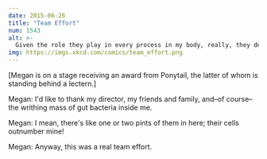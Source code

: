 ```yaml
---
date: 2015-06-26
title: "Team Effort"
num: 1543
alt: >-
  Given the role they play in every process in my body, really, they deserve this award more than me. Just gotta figure out how to give it to them. Maybe I can cut it into pieces to make it easier to swallow...
img: https://imgs.xkcd.com/comics/team_effort.png
---
```

[Megan is on a stage receiving an award from Ponytail, the latter of whom is standing behind a lectern.]

Megan: I'd like to thank my director, my friends and family, and–of course–the writhing mass of gut bacteria inside me.

Megan: I mean, there's like one or two pints of them in here; their cells outnumber mine!

Megan: Anyway, this was a real team effort.